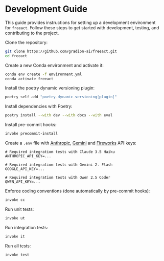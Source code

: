 # Development Guide

This guide provides instructions for setting up a development environment for `freeact`. Follow these steps to get started with development, testing, and contributing to the project.

Clone the repository:

```bash
git clone https://github.com/gradion-ai/freeact.git
cd freeact
```

Create a new Conda environment and activate it:

```bash
conda env create -f environment.yml
conda activate freeact
```

Install the poetry dynamic versioning plugin:

```bash
poetry self add "poetry-dynamic-versioning[plugin]"
```

Install dependencies with Poetry:

```bash
poetry install --with dev --with docs --with eval
```

Install pre-commit hooks:

```bash
invoke precommit-install
```

Create a `.env` file with [Anthropic](https://console.anthropic.com/settings/keys), [Gemini](https://aistudio.google.com/app/apikey) and [Fireworks](https://fireworks.ai/account/api-keys) API keys:

```env title=".env"
# Required integration tests with Claude 3.5 Haiku
ANTHROPIC_API_KEY=...

# Required integration tests with Gemini 2. Flash
GOOGLE_API_KEY=...

# Required integration tests with Qwen 2.5 Coder
QWEN_API_KEY=...
```

Enforce coding conventions (done automatically by pre-commit hooks):

```bash
invoke cc
```

Run unit tests:

```bash
invoke ut
```

Run integration tests:

```bash
invoke it
```

Run all tests:

```bash
invoke test
```

